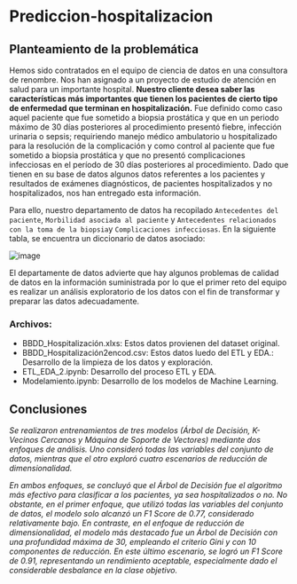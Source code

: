 # Prediccion-hospitalizacion
## **Planteamiento de la problemática**

Hemos sido contratados en el equipo de ciencia de datos en una consultora de renombre. Nos han asignado a un proyecto de estudio de atención en salud para un importante hospital. **Nuestro cliente desea saber las características más importantes que tienen los pacientes de cierto tipo de enfermedad que terminan en hospitalización.** Fue definido como caso aquel paciente que fue sometido a biopsia prostática y que en un periodo máximo de 30 días posteriores al procedimiento presentó fiebre, infección urinaria o sepsis; requiriendo manejo médico ambulatorio u hospitalizado para la resolución de la complicación y como control al paciente que fue sometido a biopsia prostática y que no presentó complicaciones infecciosas en el período de 30 días posteriores al procedimiento. Dado que tienen en su base de datos algunos datos referentes a los pacientes y resultados de exámenes diagnósticos, de pacientes hospitalizados y no hospitalizados, nos han entregado esta información.  

Para ello, nuestro departamento de datos ha recopilado `Antecedentes del paciente`, `Morbilidad asociada al paciente` y `Antecedentes relacionados con la toma de la biopsia`y `Complicaciones infecciosas`. En la siguiente tabla, se encuentra un diccionario de datos asociado:

![image](https://user-images.githubusercontent.com/118769777/220240501-8c21461d-2de5-495b-954e-10fb9bf38014.png)

El departamente de datos advierte que hay algunos problemas de calidad de datos en la información suministrada por lo que el primer reto del equipo es realizar un análisis exploratorio de los datos con el fin de transformar y preparar las datos adecuadamente. 

### Archivos:

- BBDD_Hospitalización.xlxs: Estos datos provienen del dataset original.
- BBDD_Hospitalización2encod.csv: Estos datos luedo del ETL y EDA.: Desarrollo de la limpieza de los datos y exploración.
- ETL_EDA_2.ipynb: Desarrollo del proceso ETL y EDA.
- Modelamiento.ipynb: Desarrollo de los modelos de Machine Learning.

## Conclusiones

*Se realizaron entrenamientos de tres modelos (Árbol de Decisión, K-Vecinos Cercanos y Máquina de Soporte de Vectores) mediante dos enfoques de análisis. Uno consideró todas las variables del conjunto de datos, mientras que el otro exploró cuatro escenarios de reducción de dimensionalidad.*

*En ambos enfoques, se concluyó que el Árbol de Decisión fue el algoritmo más efectivo para clasificar a los pacientes, ya sea hospitalizados o no. No obstante, en el primer enfoque, que utilizó todas las variables del conjunto de datos, el modelo solo alcanzó un F1 Score de 0.77, considerado relativamente bajo. En contraste, en el enfoque de reducción de dimensionalidad, el modelo más destacado fue un Árbol de Decisión con una profundidad máxima de 30, empleando el criterio Gini y con 10 componentes de reducción. En este último escenario, se logró un F1 Score de 0.91, representando un rendimiento aceptable, especialmente dado el considerable desbalance en la clase objetivo.*